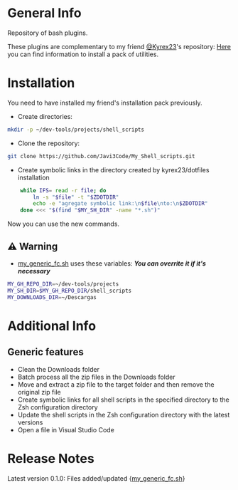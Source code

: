 # General Info

Repository of bash plugins.

These plugins are complementary to my friend [@Kyrex23](https://github.com/kyrex23)'s repository: [Here](https://github.com/kyrex23/dotfiles) you can find information to install a pack of utilities.

# Installation

You need to have installed my friend's installation pack previously.

- Create directories:
```bash
mkdir -p ~/dev-tools/projects/shell_scripts
```

- Clone the repository:
```bash
git clone https://github.com/Javi3Code/My_Shell_scripts.git
```

- Create symbolic links in the directory created by kyrex23/dotfiles installation
```bash
    while IFS= read -r file; do
        ln -s "$file" -t "$ZDOTDIR"
        echo -e "agregate symbolic link:\n$file\nto:\n$ZDOTDIR"
    done <<< "$(find "$MY_SH_DIR" -name "*.sh")"
```
Now you can use the new commands.

## ⚠️ Warning

- [my_generic_fc.sh](https://github.com/Javi3Code/My_Shell_scripts/blob/main/my_generic_fc.sh) uses these variables: ***You can overrite it if it's necessary***
```bash
MY_GH_REPO_DIR=~/dev-tools/projects
MY_SH_DIR=$MY_GH_REPO_DIR/shell_scripts
MY_DOWNLOADS_DIR=~/Descargas
```

# Additional Info

## Generic features
- Clean the Downloads folder
- Batch process all the zip files in the Downloads folder
- Move and extract a zip file to the target folder and then remove the original zip file
- Create symbolic links for all shell scripts in the specified directory to the Zsh configuration directory
- Update the shell scripts in the Zsh configuration directory with the latest versions
- Open a file in Visual Studio Code

# Release Notes
Latest version 0.1.0: Files added/updated {[my_generic_fc.sh](https://github.com/Javi3Code/My_Shell_scripts/blob/main/my_generic_fc.sh)}
